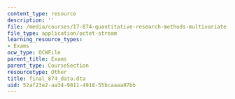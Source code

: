 ```yaml
---
content_type: resource
description: ''
file: /media/courses/17-874-quantitative-research-methods-multivariate-spring-2004/52af23e2aa349811491855bcaaaa87bb_final_874_data.dta
file_type: application/octet-stream
learning_resource_types:
- Exams
ocw_type: OCWFile
parent_title: Exams
parent_type: CourseSection
resourcetype: Other
title: final_874_data.dta
uid: 52af23e2-aa34-9811-4918-55bcaaaa87bb
---
```

